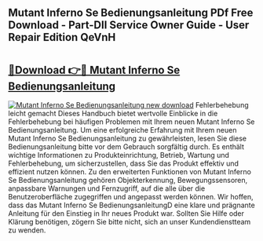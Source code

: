 ## Mutant Inferno Se Bedienungsanleitung PDf Free Download - Part-DII Service Owner Guide - User Repair Edition QeVnH

# <h2><a href="http://df32d3.blite.top/?on=Mutant+Inferno+Se+Bedienungsanleitung">🔗Download 👉🔴 Mutant Inferno Se Bedienungsanleitung</a></h2>

[![Mutant Inferno Se Bedienungsanleitung new download](https://i.imgur.com/lujVjoI.png)](http://df32d3.blite.top/?on=Mutant+Inferno+Se+Bedienungsanleitung)
Fehlerbehebung leicht gemacht Dieses Handbuch bietet wertvolle Einblicke in die Fehlerbehebung bei häufigen Problemen mit Ihrem neuen Mutant Inferno Se Bedienungsanleitung. Um eine erfolgreiche Erfahrung mit Ihrem neuen Mutant Inferno Se Bedienungsanleitung zu gewährleisten, lesen Sie diese Bedienungsanleitung bitte vor dem Gebrauch sorgfältig durch. Es enthält wichtige Informationen zu Produkteinrichtung, Betrieb, Wartung und Fehlerbehebung, um sicherzustellen, dass Sie das Produkt effektiv und effizient nutzen können. Zu den erweiterten Funktionen von Mutant Inferno Se Bedienungsanleitung gehören Objekterkennung, Bewegungssensoren, anpassbare Warnungen und Fernzugriff, auf die alle über die Benutzeroberfläche zugegriffen und angepasst werden können. Wir hoffen, dass das Mutant Inferno Se BedienungsanleitungD eine klare und prägnante Anleitung für den Einstieg in Ihr neues Produkt war. Sollten Sie Hilfe oder Klärung benötigen, zögern Sie bitte nicht, sich an unser Kundendienstteam zu wenden.
